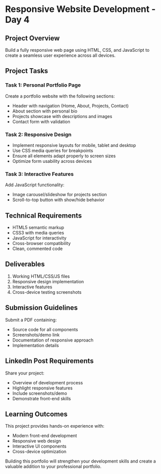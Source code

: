 # Responsive Website Development - Day 4

## Project Overview

Build a fully responsive web page using HTML, CSS, and JavaScript to create a seamless user experience across all devices.

## Project Tasks

### Task 1: Personal Portfolio Page

Create a portfolio website with the following sections:

-   Header with navigation (Home, About, Projects, Contact)
-   About section with personal bio
-   Projects showcase with descriptions and images
-   Contact form with validation

### Task 2: Responsive Design

-   Implement responsive layouts for mobile, tablet and desktop
-   Use CSS media queries for breakpoints
-   Ensure all elements adapt properly to screen sizes
-   Optimize form usability across devices

### Task 3: Interactive Features

Add JavaScript functionality:

-   Image carousel/slideshow for projects section
-   Scroll-to-top button with show/hide behavior

## Technical Requirements

-   HTML5 semantic markup
-   CSS3 with media queries
-   JavaScript for interactivity
-   Cross-browser compatibility
-   Clean, commented code

## Deliverables

1. Working HTML/CSS/JS files
2. Responsive design implementation
3. Interactive features
4. Cross-device testing screenshots

## Submission Guidelines

Submit a PDF containing:

-   Source code for all components
-   Screenshots/demo link
-   Documentation of responsive approach
-   Implementation details

## LinkedIn Post Requirements

Share your project:

-   Overview of development process
-   Highlight responsive features
-   Include screenshots/demo
-   Demonstrate front-end skills

## Learning Outcomes

This project provides hands-on experience with:

-   Modern front-end development
-   Responsive web design
-   Interactive UI components
-   Cross-device optimization

Building this portfolio will strengthen your development skills and create a valuable addition to your professional portfolio.
